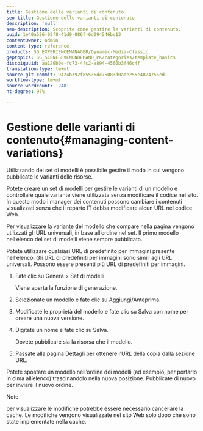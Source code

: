 ```yaml
---
title: Gestione delle varianti di contenuto
seo-title: Gestione delle varianti di contenuto
description: 'null'
seo-description: Scoprite come gestire le varianti di contenuto.
uuid: 1e40a526-02f8-41d9-886f-6d094546bc13
contentOwner: admin
content-type: reference
products: SG_EXPERIENCEMANAGER/Dynamic-Media-Classic
geptopics: SG_SCENESEVENONDEMAND_PK/categories/template_basics
discoiquuid: aa129b0e-fc73-4fc2-a894-4560b3f46c4f
translation-type: tm+mt
source-git-commit: 9424b392f85536dc75083d0ade255e4824755ed1
workflow-type: tm+mt
source-wordcount: '248'
ht-degree: 97%

---
```



# Gestione delle varianti di contenuto{#managing-content-variations}

Utilizzando dei set di modelli è possibile gestire il modo in cui vengono pubblicate le varianti delle risorse.

Potete creare un set di modelli per gestire le varianti di un modello e controllare quale variante viene utilizzata senza modificare il codice nel sito. In questo modo i manager dei contenuti possono cambiare i contenuti visualizzati senza che il reparto IT debba modificare alcun URL nel codice Web.

Per visualizzare la variante del modello che compare nella pagina vengono utilizzati gli URL universali, in base all’ordine nel set. Il primo modello nell’elenco del set di modelli viene sempre pubblicato.

Potete utilizzare qualsiasi URL di predefinito per immagini presente nell’elenco. Gli URL di predefiniti per immagini sono simili agli URL universali. Possono essere presenti più URL di predefiniti per immagini.

1. Fate clic su Genera > Set di modelli.

   Viene aperta la funzione di generazione.

1. Selezionate un modello e fate clic su Aggiungi/Anteprima.
1. Modificate le proprietà del modello e fate clic su Salva con nome per creare una nuova versione.
1. Digitate un nome e fate clic su Salva.

   Dovete pubblicare sia la risorsa che il modello.

1. Passate alla pagina Dettagli per ottenere l’URL della copia dalla sezione URL.

Potete spostare un modello nell’ordine dei modelli (ad esempio, per portarlo in cima all’elenco) trascinandolo nella nuova posizione. Pubblicate di nuovo per inviare il nuovo ordine.

>[!NOTE]
>
>per visualizzare le modifiche potrebbe essere necessario cancellare la cache. Le modifiche vengono visualizzate nel sito Web solo dopo che sono state implementate nella cache.

